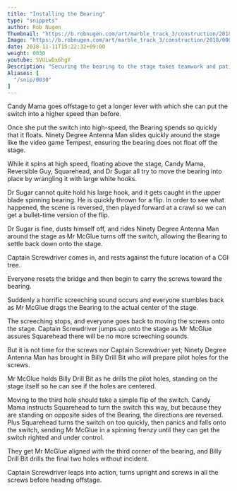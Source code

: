 ```yaml
---
title: "Installing the Bearing"
type: "snippets"
author: Rob Nugen
Thumbnail: "https://b.robnugen.com/art/marble_track_3/construction/2018/thumbs/00010_002_06_X1_1044.jpg"
Image: "https://b.robnugen.com/art/marble_track_3/construction/2018/00010_002_06_X1_1044.jpg"
date: 2018-11-11T15:22:32+09:00
weight: 0030
youtube: SVULwDx6hgY
Description: "Securing the bearing to the stage takes teamwork and patience"
Aliases: [
  "/snip/0030"
]
---
```


Candy Mama goes offstage to get a longer lever with which she can put the switch into a higher speed than before.

Once she put the switch into high-speed, the Bearing spends so quickly that it floats. Ninety Degree Antenna Man slides quickly around the stage like the video game Tempest, ensuring the bearing does not float off the stage.

While it spins at high speed, floating above the stage, Candy Mama, Reversible Guy, Squarehead, and Dr Sugar all try to move the bearing into place by wrangling it with large white hooks.

Dr Sugar cannot quite hold his large hook, and it gets caught in the upper blade
spinning bearing.  He is quickly thrown for a flip.  In order to see
what happened, the scene is reversed, then played forward at a crawl
so we can get a bullet-time version of the flip.

Dr Sugar is fine, dusts himself off, and rides Ninety Degree Antenna Man around the stage as Mr McGlue turns off the switch, allowing the Bearing to settle back down onto the stage.

Captain Screwdriver comes in, and rests against the future location of a CGI tree.

Everyone resets the bridge and then begin to carry the screws toward the bearing.

Suddenly a horrific screeching sound occurs and everyone stumbles back as Mr McGlue drags the Bearing to the actual center of the stage.

The screeching stops, and everyone goes back to moving the screws onto the stage.  Captain Screwdriver jumps up onto the stage as Mr McGlue assures Squarehead there will be no more screeching sounds.

But it is not time for the screws nor Captain Screwdriver yet; Ninety Degree Antenna Man has brought in Billy Drill Bit who will prepare pilot holes for the screws.

Mr McGlue holds Billy Drill Bit as he drills the pilot holes, standing on the stage itself so he can see if the holes are centered.

Moving to the third hole should take a simple flip of the switch.  Candy Mama instructs Squarehead to turn the switch this way, but because they are standing on opposite sides of the Bearing, the directions are reversed.  Plus Squarehead turns the switch on too quickly, then panics and falls onto the switch, sending Mr McGlue in a spinning frenzy until they can get the switch righted and under control.

They get Mr McGlue aligned with the third corner of the bearing, and Billy Drill Bit drills the final two holes without incident.

Captain Screwdriver leaps into action, turns upright and screws in all the screws before heading offstage.

